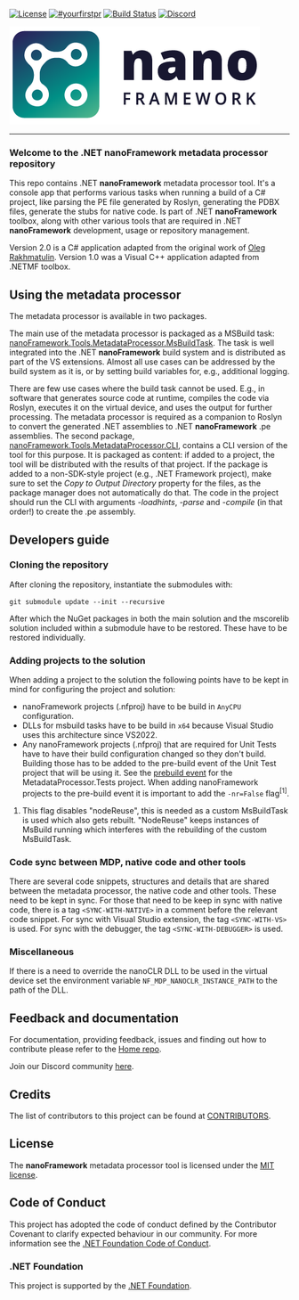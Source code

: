 [![License](https://img.shields.io/badge/License-MIT-blue.svg)](https://opensource.org/licenses/MIT) [![#yourfirstpr](https://img.shields.io/badge/first--timers--only-friendly-blue.svg)](https://github.com/nanoframework/Home/blob/main/CONTRIBUTING.md) [![Build Status](https://dev.azure.com/nanoframework/metadata-processor/_apis/build/status/nanoframework.metadata-processor?branchName=develop)](https://dev.azure.com/nanoframework/metadata-processor/_build/latest?definitionId=43&branchName=develop) [![Discord](https://img.shields.io/discord/478725473862549535.svg)](https://discord.gg/gCyBu8T)

![nanoFramework logo](https://raw.githubusercontent.com/nanoframework/Home/main/resources/logo/nanoFramework-repo-logo.png)

-----

### Welcome to the .NET **nanoFramework** metadata processor repository

This repo contains .NET **nanoFramework** metadata processor tool.
It's a console app that performs various tasks when running a build of a C# project, like parsing the PE file generated by Roslyn, generating the PDBX files, generate the stubs for native code.
Is part of .NET **nanoFramework** toolbox, along with other various tools that are required in .NET **nanoFramework** development, usage or repository management.

Version 2.0 is a C# application adapted from the original work of [Oleg Rakhmatulin](https://github.com/OlegRa).
Version 1.0 was a Visual C++ application adapted from .NETMF toolbox.

## Using the metadata processor

The metadata processor is available in two packages.

The main use of the metadata processor is packaged as a MSBuild task: [nanoFramework.Tools.MetadataProcessor.MsBuildTask](https://www.nuget.org/packages/nanoFramework.Tools.MetadataProcessor.MsBuildTask). The task is well integrated into the .NET **nanoFramework** build system and is distributed as part of the VS extensions. Almost all use cases can be addressed by the build system as it is, or by setting build variables for, e.g., additional logging.

There are few use cases where the build task cannot be used. E.g., in software that generates source code at runtime, compiles the code via Roslyn, executes it on the virtual device, and uses the output for further processing. The metadata processor is required as a companion to Roslyn to convert the generated .NET assemblies to .NET **nanoFramework** .pe assemblies. The second package, [nanoFramework.Tools.MetadataProcessor.CLI](https://www.nuget.org/packages/nanoFramework.Tools.MetadataProcessor.CLI), contains a CLI version of the tool for this purpose. It is packaged as content: if added to a project, the tool will be distributed with the results of that project. If the package is added to a non-SDK-style project (e.g., .NET Framework project), make sure to set the *Copy to Output Directory* property for the files, as the package manager does not automatically do that. The code in the project should run the CLI with arguments *-loadhints*, *-parse* and *-compile* (in that order!) to create the .pe assembly.

## Developers guide

### Cloning the repository

After cloning the repository, instantiate the submodules with:

```shell
git submodule update --init --recursive
```

After which the NuGet packages in both the main solution and the mscorelib solution included within a submodule have to be restored. These have to be restored individually.

### Adding projects to the solution

When adding a project to the solution the following points have to be kept in mind for configuring the project and solution:

- nanoFramework projects (.nfproj) have to be build in `AnyCPU` configuration.
- DLLs for msbuild tasks have to be build in `x64` because Visual Studio uses this architecture since VS2022.
- Any nanoFramework projects (.nfproj) that are required for Unit Tests have to have their build configuration changed so they don't build. Building those has to be added to the pre-build event of the Unit Test project that will be using it. See the [prebuild event](https://github.com/nanoframework/metadata-processor/blob/bcb82f6c9153cdc3863abf6fcc5b589437408b28/MetadataProcessor.Tests/MetadataProcessor.Tests.csproj#L118-L128) for the MetadataProcessor.Tests project. When adding nanoFramework projects to the pre-build event it is important to add the `-nr=False` flag<sup>[1]</sup>.

1. This flag disables "nodeReuse", this is needed as a custom MsBuildTask is used which also gets rebuilt. "NodeReuse" keeps instances of MsBuild running which interferes with the rebuilding of the custom MsBuildTask.

### Code sync between MDP, native code and other tools

There are several code snippets, structures and details that are shared between the metadata processor, the native code and other tools. These need to be kept in sync.
For those that need to be keep in sync with native code, there is a tag `<SYNC-WITH-NATIVE>` in a comment before the relevant code snippet.
For sync with Visual Studio extension, the tag `<SYNC-WITH-VS>` is used.
For sync with the debugger, the tag `<SYNC-WITH-DEBUGGER>` is used.

### Miscellaneous

If there is a need to override the nanoCLR DLL to be used in the virtual device set the environment variable `NF_MDP_NANOCLR_INSTANCE_PATH` to the path of the DLL.

## Feedback and documentation

For documentation, providing feedback, issues and finding out how to contribute please refer to the [Home repo](https://github.com/nanoframework/Home).

Join our Discord community [here](https://discord.gg/gCyBu8T).

## Credits

The list of contributors to this project can be found at [CONTRIBUTORS](https://github.com/nanoframework/Home/blob/main/CONTRIBUTORS.md).

## License

The **nanoFramework** metadata processor tool is licensed under the [MIT license](LICENSE.md).

## Code of Conduct

This project has adopted the code of conduct defined by the Contributor Covenant to clarify expected behaviour in our community.
For more information see the [.NET Foundation Code of Conduct](https://dotnetfoundation.org/code-of-conduct).

### .NET Foundation

This project is supported by the [.NET Foundation](https://dotnetfoundation.org).
